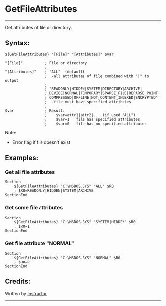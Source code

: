 # GetFileAttributes

---

Get attributes of file or directory.

## Syntax:

	${GetFileAttributes} "[File]" "[Attributes]" $var

	"[File]"          ; File or directory
	                  ;
	"[Attributes]"    ; "ALL"  (default)
	                  ;  -all attributes of file combined with "|" to output
	                  ;
	                  ; "READONLY|HIDDEN|SYSTEM|DIRECTORY|ARCHIVE|
	                  ; DEVICE|NORMAL|TEMPORARY|SPARSE_FILE|REPARSE_POINT|
	                  ; COMPRESSED|OFFLINE|NOT_CONTENT_INDEXED|ENCRYPTED"
	                  ;  -file must have specified attributes
	                  ;
	$var              ; Result:
	                  ;    $var=attr1|attr2|... (if used "ALL")
	                  ;    $var=1   file has specified attributes
	                  ;    $var=0   file has no specified attributes

Note:

- Error flag if file doesn't exist

## Examples:

### Get all file attributes

	Section
		${GetFileAttributes} "C:\MSDOS.SYS" "ALL" $R0
		; $R0=READONLY|HIDDEN|SYSTEM|ARCHIVE
	SectionEnd

### Get some file attributes

	Section
		${GetFileAttributes} "C:\MSDOS.SYS" "SYSTEM|HIDDEN" $R0
		; $R0=1
	SectionEnd

### Get file attribute "NORMAL"

	Section
		${GetFileAttributes} "C:\MSDOS.SYS" "NORMAL" $R0
		; $R0=0
	SectionEnd

## Credits:

Written by [Instructor][1]

---

[1]: http://nsis.sourceforge.net/User:Instructor